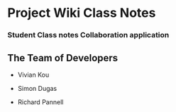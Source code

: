 <hgroup>
  <h1>Project Wiki Class Notes</h1>
  <h3>Student Class notes Collaboration application</h3>
</hgroup> 

<h2>The Team of Developers</h2>
<ul>
  <li><p>Vivian Kou</p></li>
  <li><p>Simon Dugas</p></li>
  <li><p>Richard Pannell</p></li>
</ul>
